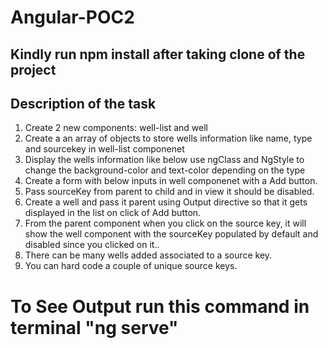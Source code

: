 # Angular-POC2

## Kindly run npm install after taking clone of the project

## Description of the task
1. Create 2 new components: well-list and well
2. Create a an array of objects to store wells information like name, type and sourcekey  in well-list componenet
3. Display the wells information like below use ngClass and NgStyle to change the background-color and text-color depending on the type
4. Create a form with below inputs in well componenet with a Add button.
5. Pass sourceKey from parent to child and in view it should be disabled.
6. Create a well and pass it parent using Output directive so that it gets displayed in the list on click of Add button.
7. From the parent component when you click on the source key, it will show the well component with the sourceKey populated by 
   default and disabled since you clicked on it..
8. There can be many wells added associated to a source key.
9. You can hard code a couple of unique source keys.

# To See Output run this command in terminal "ng serve"

